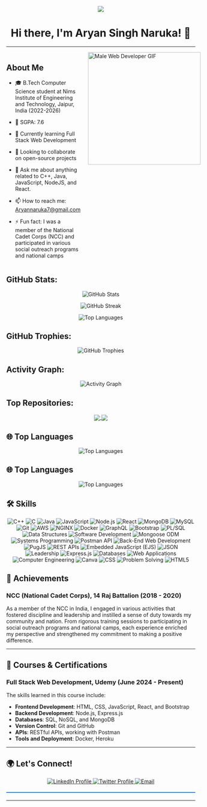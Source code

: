 <p align="center">
  <img src="https://readme-typing-svg.herokuapp.com?color=%2336BCF7&center=true&vCenter=true&lines=Hi%2C+I+am+Aryan+Singh;Nice+to+meet+you!+%F0%9F%91%8B;An+aspirant+and+ardent+Web+Developer;Passionate+about+coding+and+technology">
</p>

<h1 align="center">Hi there, I'm Aryan Singh Naruka! 👋</h1>

---

<div style="display: flex; align-items: flex-start;">
  <div style="flex: 1;">
  
  ## About Me

  <ul dir="auto">
    <li>
      <p dir="auto">🎓 B.Tech Computer Science student at Nims Institute of Engineering and Technology, Jaipur, India (2022-2026)</p>
    </li>
    <li>
      <p dir="auto">🌟 SGPA: 7.6</p>
    </li>
    <li>
      <p dir="auto">🌱 Currently learning Full Stack Web Development</p>
    </li>
    <li>
      <p dir="auto">👯 Looking to collaborate on open-source projects</p>
    </li>
    <li>
      <p dir="auto">💬 Ask me about anything related to C++, Java, JavaScript, NodeJS, and React.</p>
    </li>
    <li>
      <p dir="auto">📫 How to reach me: <a href="mailto:Aryannaruka7@gmail.com">Aryannaruka7@gmail.com</a></p>
    </li>
    <li>
      <p dir="auto">⚡ Fun fact: I was a member of the National Cadet Corps (NCC) and participated in various social outreach programs and national camps</p>
    </li>
  </ul>
  
  </div>
  
  <div style="flex: 1; margin-left: 20px;">
    <img src="https://media1.giphy.com/media/v1.Y2lkPTc5MGI3NjExa2IzajZydTd2YmR1Z3A5cnY3ZnI5aW0ybTE1YTlicXc4OXpweHVzaiZlcD12MV9pbnRlcm5hbF9naWZfYnlfaWQmY3Q9Zw/SWoSkN6DxTszqIKEqv/giphy.webp" alt="Male Web Developer GIF" style="width: 300px;">
  </div>
  
</div>


## GitHub Stats:

<p align="center">
  <img src="https://github-readme-stats.vercel.app/api?username=aryan681&show_icons=true&theme=dark" alt="GitHub Stats" />
</p>

<p align="center">
  <img src="https://github-readme-streak-stats.herokuapp.com/?user=aryan681&theme=dark" alt="GitHub Streak" />
</p>

<p align="center">
  <img src="https://github-readme-stats.vercel.app/api/top-langs/?username=aryan681&layout=compact&theme=dark" alt="Top Languages" />
</p>

## GitHub Trophies:

<p align="center">
  <img src="https://github-profile-trophy.vercel.app/?username=aryan681&theme=darkhub&row=1&column=7" alt="GitHub Trophies" />
</p>

## Activity Graph:
<p align="center">
  <img src="https://github-readme-activity-graph.vercel.app/graph?username=aryan681&theme=react-dark&hide_border=true&area=true" alt="Activity Graph" />
</p>

## Top Repositories:

<p align="center">
  <a href="https://github.com/Aryan681/blogify">
    <img align="center" src="https://github-readme-stats.vercel.app/api/pin/?username=Aryan681&repo=blogify&theme=dark" />
  </a>
  <a href="https://github.com/Aryan681/URL-Shortner">
    <img align="center" src="https://github-readme-stats.vercel.app/api/pin/?username=Aryan681&repo=URL-Shortner&theme=dark" />
  </a>
</p>

## 🌐 Top Languages

<p align="center">
  <img src="https://github-readme-stats.vercel.app/api/top-langs/?username=Aryan681&layout=compact&theme=radical&hide_border=true&langs_count=6&exclude_repo=your-repo1,your-repo2" alt="Top Languages" />
</p>


## 🌐 Top Languages

<div align="center">
  <img src="https://github-readme-stats.vercel.app/api/top-langs/?username=Aryan681&layout=compact&theme=radical&hide_border=true&langs_count=6&exclude_repo=your-repo1,your-repo2" alt="Top Languages" />
</div>


## 🛠️ Skills

<div align="center">
  <img src="https://img.shields.io/badge/C++-00599C?style=for-the-badge&logo=cplusplus&logoColor=white" alt="C++" />
  <img src="https://img.shields.io/badge/C-00599C?style=for-the-badge&logo=c&logoColor=white" alt="C" />
  <img src="https://img.shields.io/badge/Java-007396?style=for-the-badge&logo=java&logoColor=white" alt="Java" />
  <img src="https://img.shields.io/badge/JavaScript-323330?style=for-the-badge&logo=javascript&logoColor=F7DF1E" alt="JavaScript" />
  <img src="https://img.shields.io/badge/Node.js-43853D?style=for-the-badge&logo=node-dot-js&logoColor=white" alt="Node.js" />
  <img src="https://img.shields.io/badge/React-20232A?style=for-the-badge&logo=react&logoColor=61DAFB" alt="React" />
  <img src="https://img.shields.io/badge/MongoDB-4EA94B?style=for-the-badge&logo=mongodb&logoColor=white" alt="MongoDB" />
  <img src="https://img.shields.io/badge/MySQL-4479A1?style=for-the-badge&logo=mysql&logoColor=white" alt="MySQL" />
  <img src="https://img.shields.io/badge/Git-F05032?style=for-the-badge&logo=git&logoColor=white" alt="Git" />
  <img src="https://img.shields.io/badge/AWS-232F3E?style=for-the-badge&logo=amazon-aws&logoColor=white" alt="AWS" />
  <img src="https://img.shields.io/badge/NGINX-009639?style=for-the-badge&logo=nginx&logoColor=white" alt="NGINX" />
  <img src="https://img.shields.io/badge/Docker-2496ED?style=for-the-badge&logo=docker&logoColor=white" alt="Docker" />
  <img src="https://img.shields.io/badge/GraphQL-E10098?style=for-the-badge&logo=graphql&logoColor=white" alt="GraphQL" />
  <img src="https://img.shields.io/badge/Bootstrap-563D7C?style=for-the-badge&logo=bootstrap&logoColor=white" alt="Bootstrap" />
  <img src="https://img.shields.io/badge/PL%2FSQL-1F425F?style=for-the-badge&logo=oracle&logoColor=white" alt="PL/SQL" />
  <img src="https://img.shields.io/badge/Data%20Structures-339933?style=for-the-badge&logo=databricks&logoColor=white" alt="Data Structures" />
  <img src="https://img.shields.io/badge/Software%20Development-217346?style=for-the-badge&logo=visual-studio&logoColor=white" alt="Software Development" />
  <img src="https://img.shields.io/badge/Mongoose%20ODM-880000?style=for-the-badge&logo=mongoose&logoColor=white" alt="Mongoose ODM" />
  <img src="https://img.shields.io/badge/Systems%20Programming-333333?style=for-the-badge&logo=cplusplus&logoColor=white" alt="Systems Programming" />
  <img src="https://img.shields.io/badge/Postman%20API-FF6C37?style=for-the-badge&logo=postman&logoColor=white" alt="Postman API" />
  <img src="https://img.shields.io/badge/Back--End%20Web%20Development-282828?style=for-the-badge&logo=node-dot-js&logoColor=white" alt="Back-End Web Development" />
  <img src="https://img.shields.io/badge/PugJS-A86454?style=for-the-badge&logo=pug&logoColor=white" alt="PugJS" />
  <img src="https://img.shields.io/badge/REST%20APIs-6DB33F?style=for-the-badge&logo=spring&logoColor=white" alt="REST APIs" />
  <img src="https://img.shields.io/badge/Embedded%20JavaScript%20(EJS)-323330?style=for-the-badge&logo=javascript&logoColor=F7DF1E" alt="Embedded JavaScript (EJS)" />
  <img src="https://img.shields.io/badge/JSON-000000?style=for-the-badge&logo=json&logoColor=white" alt="JSON" />
  <img src="https://img.shields.io/badge/Leadership-FF6F00?style=for-the-badge&logo=meetup&logoColor=white" alt="Leadership" />
  <img src="https://img.shields.io/badge/Express.js-000000?style=for-the-badge&logo=express&logoColor=white" alt="Express.js" />
  <img src="https://img.shields.io/badge/Databases-FF5733?style=for-the-badge&logo=mariadb&logoColor=white" alt="Databases" />
  <img src="https://img.shields.io/badge/Web%20Applications-007ACC?style=for-the-badge&logo=windows&logoColor=white" alt="Web Applications" />
  <img src="https://img.shields.io/badge/Computer%20Engineering-FF6F61?style=for-the-badge&logo=computer&logoColor=white" alt="Computer Engineering" />
  <img src="https://img.shields.io/badge/Canva-00C4CC?style=for-the-badge&logo=canva&logoColor=white" alt="Canva" />
  <img src="https://img.shields.io/badge/CSS-1572B6?style=for-the-badge&logo=css3&logoColor=white" alt="CSS" />
  <img src="https://img.shields.io/badge/Problem%20Solving-4CAF50?style=for-the-badge&logo=matrix&logoColor=white" alt="Problem Solving" />
  <img src="https://img.shields.io/badge/HTML5-E34F26?style=for-the-badge&logo=html5&logoColor=white" alt="HTML5" />
</div>






## 🏅 Achievements

### NCC (National Cadet Corps), 14 Raj Battalion (2018 - 2020)
As a member of the NCC in India, I engaged in various activities that fostered discipline and leadership and instilled a sense of duty towards my community and nation. From rigorous training sessions to participating in social outreach programs and national camps, each experience enriched my perspective and strengthened my commitment to making a positive difference.

---

## 📜 Courses & Certifications

### Full Stack Web Development, Udemy (June 2024 - Present)
The skills learned in this course include:
- **Frontend Development**: HTML, CSS, JavaScript, React, and Bootstrap
- **Backend Development**: Node.js, Express.js
- **Databases**: SQL, NoSQL, and MongoDB
- **Version Control**: Git and GitHub
- **APIs**: RESTful APIs, working with Postman
- **Tools and Deployment**: Docker, Heroku

---
## 🌍 Let's Connect!

<div align="center">
  <a href="https://www.linkedin.com/in/aryansingh1-2">
    <img src="https://img.shields.io/badge/LinkedIn-blue?style=for-the-badge&logo=linkedin&logoColor=white" alt="LinkedIn Profile" />
  </a>
  <a href="https://x.com/Aryan_Naruka">
    <img src="https://img.shields.io/badge/Twitter-blue?style=for-the-badge&logo=twitter&logoColor=white" alt="Twitter Profile" />
  </a>
  <a href="mailto:Aryannaruka7@gmail.com">
    <img src="https://img.shields.io/badge/--c14438?style=for-the-badge&logo=Gmail&logoColor=white" alt="Email" />
  </a>
</div>

<div style="height: 2px; background-color: rgb(0, 123, 255); margin: 20px auto;"></div>

---

